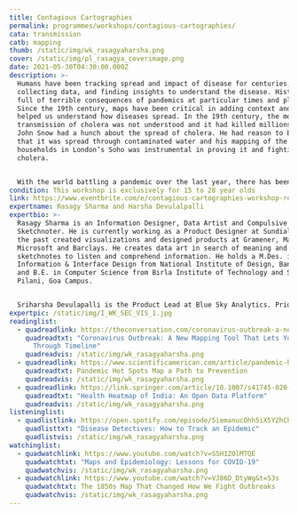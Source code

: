 ```yaml
---
title: Contagious Cartographies
permalink: programmes/workshops/contagious-cartographies/
cata: transmission
catb: mapping
thumb: /static/img/wk_rasagyaharsha.png
cover: /static/img/pl_rasagya_coverimage.png
date: 2021-05-30T04:30:00.000Z
description: >-
  Humans have been tracking spread and impact of disease for centuries,
  collecting data, and finding insights to understand the disease. History is
  full of terrible consequences of pandemics at particular times and places.
  Since the 19th century, maps have been critical in adding context and have
  helped us understand how diseases spread. In the 19th century, the mode of
  transmission of cholera was not understood and it had killed millions already.
  John Snow had a hunch about the spread of cholera. He had reason to believe
  that it was spread through contaminated water and his mapping of the affected
  households in London’s Soho was instrumental in proving it and fighting
  cholera. 


  With the world battling a pandemic over the last year, there has been an increased interest in collecting and consuming data that can help one make sense of the impact of the disease on our world. This hands-on workshop will dive deeper into how maps in the past have helped us understand diseases, and how you can create an interactive map to explore & narrate stories about deadly diseases.
condition: This workshop is exclusively for 15 to 28 year olds
link: https://www.eventbrite.com/e/contagious-cartographies-workshop-registration-151978346325
expertname: Rasagy Sharma and Harsha Devulalpalli
expertbio: >-
  Rasagy Sharma is an Information Designer, Data Artist and Compulsive
  Sketchnoter. He is currently working as a Product Designer at Sundial, and in
  the past created visualizations and designed products at Gramener, Mapbox,
  Microsoft and Barclays. He creates data art in search of meaning and uses
  sketchnotes to listen and comprehend information. He holds a M.Des. in
  Information & Interface Design from National Institute of Design, Bangalore
  and B.E. in Computer Science from Birla Institute of Technology and Science
  Pilani, Goa Campus. 


  Sriharsha Devulapalli is the Product Lead at Blue Sky Analytics. Prior to this, he was a data journalist with Mint. He also has worked with the Urban Design Lab, Small Media, and the Hyderabad Urban Lab. He enjoys cities, maps, long walks, and making people curious.
expertpic: /static/img/I_WK_SEC_VIS_1.jpg
readinglist:
  - quadreadlink: https://theconversation.com/coronavirus-outbreak-a-new-mapping-tool-that-lets-you-scroll-through-timeline-131422
    quadreadtxt: "Coronavirus Outbreak: A New Mapping Tool That Lets You Scroll
      Through Timeline"
    quadreadvis: /static/img/wk_rasagyaharsha.png
  - quadreadlink: https://www.scientificamerican.com/article/pandemic-hot-spots-map/
    quadreadtxt: Pandemic Hot Spots Map a Path to Prevention
    quadreadvis: /static/img/wk_rasagyaharsha.png
  - quadreadlink: https://link.springer.com/article/10.1007/s41745-020-00196-z
    quadreadtxt: "Health Heatmap of India: An Open Data Platform"
    quadreadvis: /static/img/wk_rasagyaharsha.png
listeninglist:
  - quadlistlink: https://open.spotify.com/episode/5iemanucOhh5iX5Y2hChAH
    quadlisttxt: "Disease Detectives: How to Track an Epidemic"
    quadlistvis: /static/img/wk_rasagyaharsha.png
watchinglist:
  - quadwatchlink: https://www.youtube.com/watch?v=S5H1ZOlMTQE
    quadwatchtxt: "Maps and Epidemiology: Lessons for COVID-19"
    quadwatchvis: /static/img/wk_rasagyaharsha.png
  - quadwatchlink: https://www.youtube.com/watch?v=VJ86D_DtyWg&t=53s
    quadwatchtxt: The 1850s Map That Changed How We Fight Outbreaks
    quadwatchvis: /static/img/wk_rasagyaharsha.png
---
```

